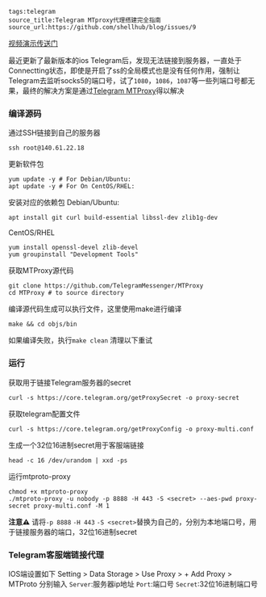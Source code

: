```
tags:telegram
source_title:Telegram MTproxy代理搭建完全指南
source_url:https://github.com/shellhub/blog/issues/9
```

[视频演示传送门](https://youtu.be/1O7OQLLZ5M8)

最近更新了最新版本的ios Telegram后，发现无法链接到服务器，一直处于Connectting状态，即使是开启了ss的全局模式也是没有任何作用，强制让Telegram去监听socks5的端口号，试了`1080`，`1086`，`1087`等一些列端口号都无果，最终的解决方案是通过[Telegram MTProxy](https://github.com/TelegramMessenger/MTProxy)得以解决<!--more-->

### 编译源码

通过SSH链接到自己的服务器

```
ssh root@140.61.22.18
```

更新软件包

```
yum update -y # For Debian/Ubuntu:
apt update -y # For On CentOS/RHEL:
```

安装对应的依赖包
Debian/Ubuntu:

```
apt install git curl build-essential libssl-dev zlib1g-dev
```

CentOS/RHEL

```
yum install openssl-devel zlib-devel
yum groupinstall "Development Tools"
```

获取MTProxy源代码

```
git clone https://github.com/TelegramMessenger/MTProxy
cd MTProxy # to source directory
```

编译源代码生成可以执行文件，这里使用make进行编译

```
make && cd objs/bin
```

如果编译失败，执行`make clean` 清理以下重试

### 运行

获取用于链接Telegram服务器的secret

```
curl -s https://core.telegram.org/getProxySecret -o proxy-secret
```

获取telegram配置文件

```
curl -s https://core.telegram.org/getProxyConfig -o proxy-multi.conf
```

生成一个32位16进制secret用于客服端链接

```
head -c 16 /dev/urandom | xxd -ps
```

运行mtproto-proxy

```
chmod +x mtproto-proxy
./mtproto-proxy -u nobody -p 8888 -H 443 -S <secret> --aes-pwd proxy-secret proxy-multi.conf -M 1
```

**注意⚠️**
请将`-p 8888` `-H 443` `-S <secret>`替换为自己的，分别为本地端口号，用于链接服务器的端口，32位16进制secret

### Telegram客服端链接代理

IOS端设置如下
Setting > Data Storage > Use Proxy > + Add Proxy > MTProto
分别输入
`Server`:服务器ip地址
`Port`:端口号
`Secret`:32位16进制端口号